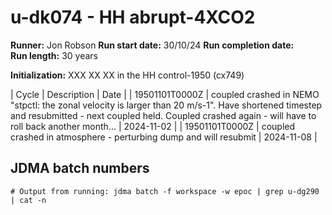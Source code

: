 # u-dk074 - HH abrupt-4XCO2

**Runner:** Jon Robson
**Run start date:** 30/10/24
**Run completion date:**  
**Run length:** 30 years  

**Initialization:** XXX XX XX in the HH control-1950 (cx749)

| Cycle | Description | Date |
| 19501101T0000Z | coupled crashed in NEMO "stpctl: the zonal velocity is larger than 20 m/s-1". Have shortened timestep and resubmitted - next coupled held. Coupled crashed again - will have to roll back another month... | 2024-11-02 |
| 19501101T0000Z | coupled crashed in atmosphere - perturbing dump and will resubmit | 2024-11-08 |


 


## JDMA batch numbers
```
# Output from running: jdma batch -f workspace -w epoc | grep u-dg290 | cat -n

```
